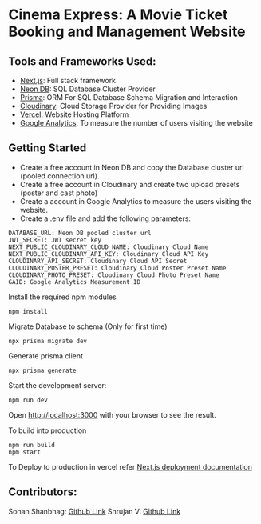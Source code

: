 # Cinema Express: A Movie Ticket Booking and Management Website

## Tools and Frameworks Used:
- [Next.js](https://nextjs.org/): Full stack framework
- [Neon DB](https://neon.tech/): SQL Database Cluster Provider
- [Prisma](https://prisma.io): ORM For SQL Database Schema Migration and Interaction
- [Cloudinary](https://cloudinary.com/): Cloud Storage Provider for Providing Images
- [Vercel](https://vercel.com/): Website Hosting Platform
- [Google Analytics](https://analytics.google.com/): To measure the number of users visiting the website

## Getting Started
- Create a free account in Neon DB and copy the Database cluster url (pooled connection url).
- Create a free account in Cloudinary and create two upload presets (poster and cast photo)
- Create a account in Google Analytics to measure the users visiting the website.
- Create a .env file and add the following parameters:
```
DATABASE_URL: Neon DB pooled cluster url
JWT_SECRET: JWT secret key
NEXT_PUBLIC_CLOUDINARY_CLOUD_NAME: Cloudinary Cloud Name
NEXT_PUBLIC_CLOUDINARY_API_KEY: Cloudinary Cloud API Key
CLOUDINARY_API_SECRET: Cloudinary Cloud API Secret
CLOUDINARY_POSTER_PRESET: Cloudinary Cloud Poster Preset Name
CLOUDINARY_PHOTO_PRESET: Cloudinary Cloud Photo Preset Name
GAID: Google Analytics Measurement ID
```

Install the required npm modules
```
npm install
```

Migrate Database to schema (Only for first time)
```
npx prisma migrate dev
```

Generate prisma client
```
npx prisma generate
```

Start the development server:
```
npm run dev
```

Open [http://localhost:3000](http://localhost:3000) with your browser to see the result.

To build into production
```
npm run build
npm start
```

To Deploy to production in vercel refer [Next.js deployment documentation](https://nextjs.org/docs/deployment)

## Contributors:
Sohan Shanbhag: [Github Link](https://github.com/sohanshanbhag1502)
Shrujan V: [Github Link](https://github.com/Shrujan-V)
